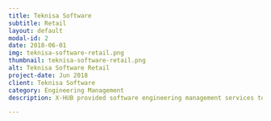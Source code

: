 ```yaml
---
title: Teknisa Software
subtitle: Retail
layout: default
modal-id: 2
date: 2018-06-01
img: teknisa-software-retail.png
thumbnail: teknisa-software-retail.png
alt: Teknisa Software Retail
project-date: Jun 2018
client: Teknisa Software
category: Engineering Management
description: X-HUB provided software engineering management services to Teknisa Software, focusing on overseeing the development and implementation of software solutions. Our team managed project planning, coordinated resources, and ensured timely delivery of high-quality software products. We worked closely with the client to align the solutions with their business goals, optimizing development processes and enhancing overall system performance to meet their specific needs.

---
```

